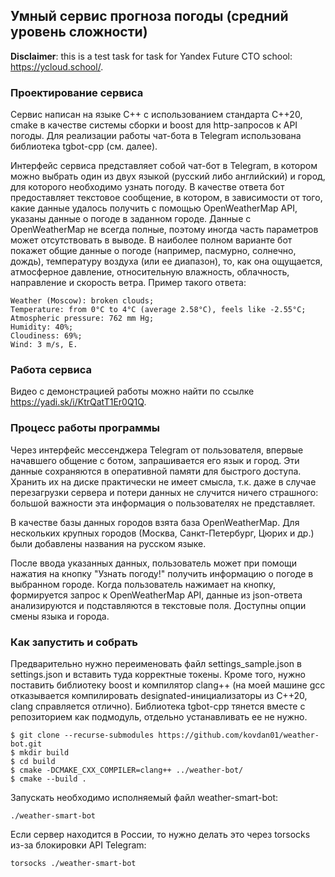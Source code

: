 ## Умный сервис прогноза погоды (средний уровень сложности)

**Disclaimer**: this is a test task for task for Yandex Future CTO school: https://ycloud.school/.

### Проектирование сервиса

Сервис написан на языке C++ с использованием стандарта C++20, cmake в качестве системы сборки и boost для http-запросов к API погоды. Для реализации работы чат-бота в Telegram использована библиотека tgbot-cpp (см. далее).

Интерфейс сервиса представляет собой чат-бот в Telegram, в котором можно выбрать один из двух языкой (русский либо английский) и город, для которого необходимо узнать погоду. В качестве ответа бот предоставляет текстовое сообщение, в котором, в зависимости от того, какие данные удалось получить с помощью OpenWeatherMap API, указаны данные о погоде в заданном городе. Данные с OpenWeatherMap не всегда полные, поэтому иногда часть параметров может отсутствовать в выводе. В наиболее полном варианте бот покажет общие данные о погоде (например, пасмурно, солнечно, дождь), температуру воздуха (или ее диапазон), то, как она ощущается, атмосферное давление, относительную влажность, облачность, направление и скорость ветра. Пример такого ответа:

```
Weather (Moscow): broken clouds;
Temperature: from 0°C to 4°C (average 2.58°C), feels like -2.55°C;
Atmospheric pressure: 762 mm Hg;
Humidity: 40%;
Cloudiness: 69%;
Wind: 3 m/s, E.
```

### Работа сервиса

Видео с демонстрацией работы можно найти по ссылке https://yadi.sk/i/KtrQatT1Er0Q1Q.

### Процесс работы программы

Через интерфейс мессенджера Telegram от пользователя, впервые начавшего общение с ботом, запрашивается его язык и город. Эти данные сохраняются в оперативной памяти для быстрого доступа. Хранить их на диске практически не имеет смысла, т.к. даже в случае перезагрузки сервера и потери данных не случится ничего страшного: большой важности эта информация о пользователях не представляет.

В качестве базы данных городов взята база OpenWeatherMap. Для нескольких крупных городов (Москва, Санкт-Петербург, Цюрих и др.) были добавлены названия на русском языке.

После ввода указанных данных, пользователь может при помощи нажатия на кнопку "Узнать погоду!" получить информацию о погоде в выбранном городе. Когда пользователь нажимает на кнопку, формируется запрос к OpenWeatherMap API, данные из json-ответа анализируются и подставляются в текстовые поля. Доступны опции смены языка и города.

### Как запустить и собрать

Предварительно нужно переименовать файл settings_sample.json в settings.json и вставить туда корректные токены. Кроме того, нужно поставить библиотеку boost и компилятор clang++ (на моей машине gcc отказывается компилировать designated-инициализаторы из C++20, clang справляется отлично). Библиотека tgbot-cpp тянется вместе с репозиторием как подмодуль, отдельно устанавливать ее не нужно.

```
$ git clone --recurse-submodules https://github.com/kovdan01/weather-bot.git
$ mkdir build
$ cd build
$ cmake -DCMAKE_CXX_COMPILER=clang++ ../weather-bot/
$ cmake --build .
```

Запускать необходимо исполняемый файл weather-smart-bot:

```
./weather-smart-bot
```

Если сервер находится в России, то нужно делать это через torsocks из-за блокировки API Telegram:

```
torsocks ./weather-smart-bot
```
